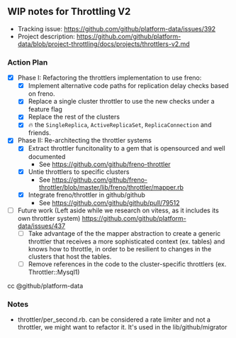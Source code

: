 ## WIP notes for Throttling V2

* Tracking issue: https://github.com/github/platform-data/issues/392
* Project description: https://github.com/github/platform-data/blob/project-throttling/docs/projects/throttlers-v2.md

### Action Plan

- [x] Phase I: Refactoring the throttlers implementation to use freno:
  - [x] Implement alternative code paths for replication delay checks based on freno.
  - [x] Replace a single cluster throttler to use the new checks  under a feature flag
  - [x] Replace the rest of the clusters
  - [x] :fire: the `SingleReplica`, `ActiveReplicaSet`, `ReplicaConnection`  and friends.

- [x] Phase II: Re-architecting the throttler systems
  - [x] Extract throttler funcitonality to a gem that is opensourced and well documented
    * See https://github.com/github/freno-throttler
  - [x] Untie throttlers to specific clusters
    * See https://github.com/github/freno-throttler/blob/master/lib/freno/throttler/mapper.rb
  - [x] Integrate freno/throttler in github/github
    * See https://github.com/github/github/pull/79512

- [ ] Future work (Left aside while we research on vitess, as it includes its own throttler system) https://github.com/github/platform-data/issues/437
  - [ ] Take advantage of the the mapper abstraction to create a generic throttler
that receives a more sophisticated context (ex. tables) and knows how to throttle, in order to be resilient to changes in the clusters that host the tables.
  - [ ] Remove references in the code to the cluster-specific throttlers (ex. Throttler::Mysql1)

cc @github/platform-data

### Notes

* throttler/per_second.rb. can be considered a rate limiter and not a throttler, we might want to refactor it. It's used in the lib/github/migrator
